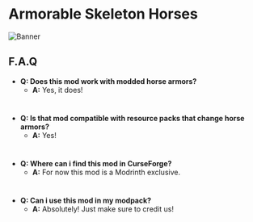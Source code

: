 # Armorable Skeleton Horses

![Banner](https://cdn.modrinth.com/data/cached_images/ac45569f602838ef26b7e6f63e278db646b351a0.png)

## F.A.Q

- **Q: Does this mod work with modded horse armors?**
  - **A:** Yes, it does!
#
- **Q: Is that mod compatible with resource packs that change horse armors?**
  - **A:** Yes!
#
- **Q: Where can i find this mod in CurseForge?**
  - **A:** For now this mod is a Modrinth exclusive.
#
- **Q: Can i use this mod in my modpack?**
  - **A:** Absolutely! Just make sure to credit us!
